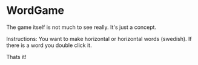 WordGame
========

The game itself is not much to see really. It's just a concept.

Instructions:
You want to make horizontal or horizontal words (swedish). If there is a word you double click it.

Thats it!

 

 
 
